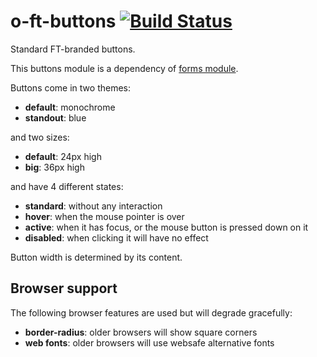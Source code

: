 o-ft-buttons [![Build Status](https://travis-ci.org/Financial-Times/o-ft-buttons.png?branch=master)](https://travis-ci.org/Financial-Times/o-ft-buttons)
============

Standard FT-branded buttons.

This buttons module is a dependency of [forms module](https://github.com/Financial-Times/o-ft-forms).

Buttons come in two themes:

* __default__: monochrome
* __standout__: blue

and two sizes:

* __default__: 24px high
* __big__: 36px high

and have 4 different states:

* __standard__: without any interaction
* __hover__: when the mouse pointer is over 
* __active__: when it has focus, or the mouse button is pressed down on it
* __disabled__: when clicking it will have no effect

Button width is determined by its content.

## Browser support

The following browser features are used but will degrade gracefully:

* __border-radius__: older browsers will show square corners
* __web fonts__: older browsers will use websafe alternative fonts
